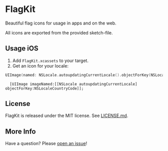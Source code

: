# FlagKit

Beautiful flag icons for usage in apps and on the web.

All icons are exported from the provided sketch-file.

## Usage iOS

1. Add ```FlagKit.xcassets``` to your target.
2. Get an icon for your locale:
```swift
UIImage(named: NSLocale.autoupdatingCurrentLocale().objectForKey(NSLocaleCountryCode) as! String)
```
```objc
  [UIImage imageNamed:[[NSLocale autoupdatingCurrentLocale] objectForKey:NSLocaleCountryCode]];
```

## License

FlagKit is released under the MIT license. See
[LICENSE.md](https://github.com/madebybowtie/FlagKit/blob/master/LICENSE).

## More Info

Have a question? Please [open an issue](https://github.com/madebybowtie/FlagKit/issues/new)!
